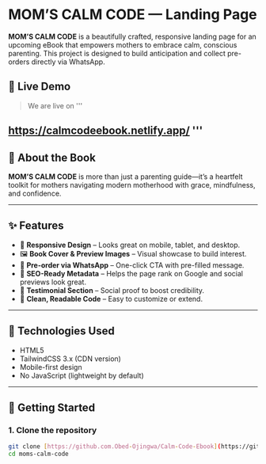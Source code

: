# MOM’S CALM CODE — Landing Page

**MOM’S CALM CODE** is a beautifully crafted, responsive landing page for an upcoming eBook that empowers mothers to embrace calm, conscious parenting. This project is designed to build anticipation and collect pre-orders directly via WhatsApp.

## 🌟 Live Demo
> We are live on
'''

https://calmcodeebook.netlify.app/ 
'''
---

## 📖 About the Book

**MOM’S CALM CODE** is more than just a parenting guide—it’s a heartfelt toolkit for mothers navigating modern motherhood with grace, mindfulness, and confidence.

---

## ✨ Features

- 📱 **Responsive Design** – Looks great on mobile, tablet, and desktop.
- 🖼️ **Book Cover & Preview Images** – Visual showcase to build interest.
- 💬 **Pre-order via WhatsApp** – One-click CTA with pre-filled message.
- 🎯 **SEO-Ready Metadata** – Helps the page rank on Google and social previews look great.
- 📢 **Testimonial Section** – Social proof to boost credibility.
- 🧠 **Clean, Readable Code** – Easy to customize or extend.

---

## 🔧 Technologies Used

- HTML5
- TailwindCSS 3.x (CDN version)
- Mobile-first design
- No JavaScript (lightweight by default)

---

## 🚀 Getting Started

### 1. Clone the repository
```bash
git clone [https://github.com.Obed-Ojingwa/Calm-Code-Ebook](https://github.com/Obed-Ojingwa/Calm-Code-Ebook)
cd moms-calm-code
